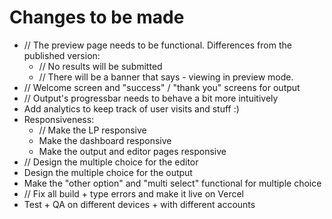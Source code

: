 # Changes to be made

- // The preview page needs to be functional. Differences from the published version:
  - // No results will be submitted
  - // There will be a banner that says - viewing in preview mode.
- // Welcome screen and "success" / "thank you" screens for output
- // Output's progressbar needs to behave a bit more intuitively
- Add analytics to keep track of user visits and stuff :)
- Responsiveness:
  - // Make the LP responsive
  - Make the dashboard responsive
  - Make the output and editor pages responsive
- // Design the multiple choice for the editor
- Design the multiple choice for the output
- Make the "other option" and "multi select" functional for multiple choice
- // Fix all build + type errors and make it live on Vercel
- Test + QA on different devices + with different accounts
